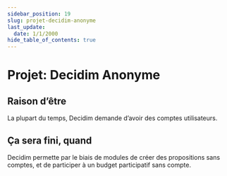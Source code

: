 ```yaml
---
sidebar_position: 19
slug: projet-decidim-anonyme
last_update:
  date: 1/1/2000
hide_table_of_contents: true
---
```


# Projet: Decidim Anonyme

## Raison d’être


La plupart du temps, Decidim demande d’avoir des comptes utilisateurs.


## Ça sera fini, quand


Decidim permette par le biais de modules de créer des propositions sans comptes, et de participer à un budget participatif sans compte. 


